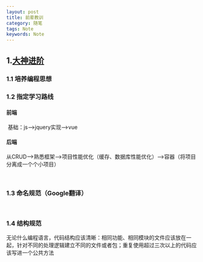 ```yaml
---
layout: post
title: 前辈教训
category: 随笔
tags: Note
keywords: Note
---
```




## 1.[大神进阶](https://www.zhihu.com/question/59351128/answer/539227142)

### 1.1 培养编程思想

### 1.2 指定学习路线

####  前端

​	基础：js-->jquery实现-->vue

  ####   后端

​	从CRUD-->熟悉框架-->项目性能优化（缓存、数据库性能优化）-->容器（将项目分离成一个个小项目）

​	

### 1.3 命名规范（Google翻译） 

​	

### 1.4 结构规范

​	无论什么编程语言，代码结构应该清晰：相同功能、相同模块的文件应该放在一起，针对不同的处理逻辑建立不同的文件或者包；重复使用超过三次以上的代码应该写进一个公共方法

